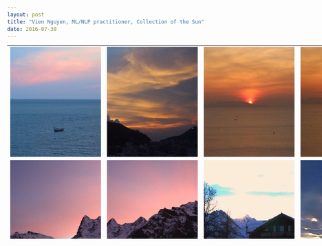 ```yaml
---
layout: post
title: "Vien Nguyen, ML/NLP practitioner, Collection of the Sun"
date: 2016-07-30
---
```

<!--
<p align = "justify">
I went on vacation with my sisters. The weather was fantastic. We went to the beach on the first day, the waves were soft and the sea water was warm, people around were polite. We were bathing in the sea for more than one hour, it was super nice. The next day we have viewed a splendid sunrise. It was super to sit in the balcony, watching the sun emerging little by little. I felt like I was in an infinite space, there was just the sounds of the waves, the splendour of the sunrise.
</p>
-->

<table align = "center" border = "0" style = "width: 900px; height: 450px;" cellpadding="0px" cellspacing = "5px">
	<tr>
		<td>
			<a href="https://www.eyeem.com/p/90230832" target="_blank">
				<img src="/images/2016-07-Vung Tau-1.jpg" alt="Sunset" style="width:256px;height:256px;">
			</a>
		</td>
		<td>
			<img src="/images/2016-07-Vung Tau-2.jpg" alt="Sunset" style="width:256px;height:256px;">
		</td>
		<td>
			<img src="/images/2016-07-Vung Tau-3.jpg" alt="Sunrise" style="width:256px;height:256px;">
		</td>
		<td>
			<img src="/images/2016-07-Vung Tau-4.jpg" alt="Sunrise" style="width:256px;height:256px;">
		</td>
	</tr>
	<tr>
		<td>
			<img src="/images/2016-01-Murren-1.jpg" alt="Sunrise" style="width:256px;height:256px;">
		</td>
		<td>
			<img src="/images/2016-01-Murren-2.jpg" alt="Sunrise" style="width:256px;height:256px;">
		</td>
		<td>
			<img src="/images/2016-01-Murren-3.jpg" alt="Sunset" style="width:256px;height:256px;">
		</td>
		<td>
			<img src="/images/2016-01-Mannlichen.jpg" alt="Sunset" style="width:256px;height:256px;">
		</td>
	</tr>
	<tr>
		<td>
			<img src="/images/2016-01-Lugano-1.jpg" alt="Sunset" style="width:256px;height:256px;">
		</td>
		<td>
			<img src="/images/2016-01-Lugano-2.jpg" alt="Sunset" style="width:256px;height:256px;">
		</td>
		<td>
			<img src="/images/2016-01-Lugano-3.jpg" alt="Sunset" style="width:256px;height:256px;">
		</td>
		<td>
			<img src="/images/2016-01-Lugano-4.jpg" alt="Sunrise" style="width:256px;height:256px;">
		</td>
	</tr>
	<tr>
		<td>
			<img src="/images/2016-01-Crans-Montana-1.jpg" alt="Sunrise" style="width:256px;height:256px;">
		</td>
		<td>
			<img src="/images/2016-01-Crans-Montana-2.jpg" alt="Sunrise" style="width:256px;height:256px;">
		</td>
		<td>
			<img src="/images/2015-12-Crans-Montana-1.jpg" alt="Sunrise" style="width:256px;height:256px;">
		</td>
		<td>
			<img src="/images/2015-12-Crans-Montana-2.jpg" alt="Sunset" style="width:256px;height:256px;">
		</td>
	</tr>
	<tr>
		<td>
			<img src="/images/2015-12-Crans-Montana-3.jpg" alt="Sunset" style="width:256px;height:256px;">
		</td>
		<td>
			<img src="/images/2015-12-Crans-Montana-4.jpg" alt="Sunset" style="width:256px;height:256px;">
		</td>
		<td>
			<img src="/images/2015-12-Crans-Montana-5.jpg" alt="Sunset" style="width:256px;height:256px;">
		</td>
		<td>
			<img src="/images/2015-10-Basel.jpg" alt="Sunset" style="width:256px;height:256px;">
		</td>
	</tr>
	<tr>
		<td>
			<img src="/images/2015-10-Appenzell.jpg" alt="Sunrise" style="width:256px;height:256px;">
		</td>
		<td>
			<img src="/images/2015-02-Lugano.jpg" alt="Sunset" style="width:256px;height:256px;">
		</td>
		<td>
			<img src="/images/2010-08-Trento-1.jpg" alt="Sunset" style="width:256px;height:256px;">
		</td>
		<td>
			<img src="/images/2010-08-Trento-2.jpg" alt="Sunset" style="width:256px;height:256px;">
		</td>
	</tr>
	<tr>
		<td>
			<img src="/images/2015-07-Vung Tau.jpg" alt="Sunrise" style="width:256px;height:256px;">
		</td>
		<td>
			<img src="/images/2013-08-Nha Trang.jpg" alt="Sunrise" style="width:256px;height:256px;">
		</td>
	</tr>
</table>

<div>
<script>
  (function(i,s,o,g,r,a,m){i['GoogleAnalyticsObject']=r;i[r]=i[r]||function(){
  (i[r].q=i[r].q||[]).push(arguments)},i[r].l=1*new Date();a=s.createElement(o),
  m=s.getElementsByTagName(o)[0];a.async=1;a.src=g;m.parentNode.insertBefore(a,m)
  })(window,document,'script','https://www.google-analytics.com/analytics.js','ga');

  ga('create', 'UA-77434616-1', 'auto');
  ga('send', 'pageview');

</script>
</div>